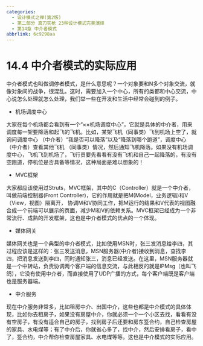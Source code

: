 ```yaml
---
categories:
  - 设计模式之禅(第2版)
  - 第二部分 真刀实枪 23种设计模式完美演绎
  - 第14章 中介者模式
abbrlink: 6c9298aa
---
```

# 14.4 中介者模式的实际应用
中介者模式也叫做调停者模式，是什么意思呢？一个对象要和N多个对象交流，就像对象间的战争，很混乱。这时，需要加入一个中心，所有的类都和中心交流，中心说怎么处理就怎么处理，我们举一些在开发和生活中经常会碰到的例子。

- 机场调度中心

大家在每个机场都会看到有一个“××机场调度中心”，它就是具体的中介者，用来调度每一架要降落和起飞的飞机。比如，某架飞机（同事类）飞到机场上空了，就询问调度中心 （中介者）“我是否可以降落”以及“降落到哪个跑道”，调度中心（中介者）查看其他飞机 （同事类）情况，然后通知飞机降落。如果没有机场调度中心，飞机飞到机场了，飞行员要先看看有没有飞机和自己一起降落的，有没有空跑道，停机位是否具备等情况，这种局面是难以想象的！

- MVC框架

大家都应该使用过Struts，MVC框架，其中的C（Controller）就是一个中介者，叫做前端控制器(Front Controller)，它的作用就是把M(Model，业务逻辑)和V（View，视图）隔离开， 协调M和V协同工作，把M运行的结果和V代表的视图融合成一个前端可以展示的页面，减少M和V的依赖关系。MVC框架已经成为一个非常流行、成熟的开发框架，这也是中介者模式的优点的一个体现。

- 媒体网关

媒体网关也是一个典型的中介者模式，比如使用MSN时，张三发消息给李四，其过程应该是这样的：张三发送消息，MSN服务器(中介者)接收到消息，查找李四，把消息发送到李四，同时通知张三，消息已经发送。在这里，MSN服务器就是一个中转站，负责协调两个客户端的信息交流，与此相反的就是IPMsg（也叫飞鸽），它没有使用中介者，而直接使用了UDP广播的方式，每个客户端既是客户端也是服务器端。

- 中介服务

现在中介服务非常多，比如租房中介、出国中介，这些也都是中介模式的具体体现，比如你去租房子，如果没有房屋中介，你就必须一个一个小区去找，看看有没有空房子，有没有适合自己的房子，找到房子后还要和房东签合约，自己检查房屋的家具、水电煤等；有了中介后，你就省心多了，找中介，然后安排看房子，看中了，签合约，中介帮你检查房屋家具、水电煤等等。这也是中介模式的实际应用。

